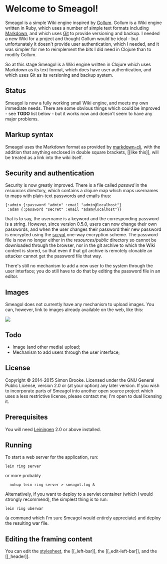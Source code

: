 # Welcome to Smeagol!
Smeagol is a simple Wiki engine inspired by [Gollum](https://github.com/gollum/gollum/wiki). Gollum is a Wiki engine written in Ruby, which uses a number of simple text formats including [Markdown](http://daringfireball.net/projects/markdown/), and which uses [Git](http://git-scm.com/) to provide versioning and backup. I needed a new Wiki for a project and thought Gollum would be ideal - but unfortunately it doesn't provide user authentication, which I needed, and it was simpler for me to reimplement the bits I did need in Clojure than to modify Gollum.

So at this stage Smeagol is a Wiki engine written in Clojure which uses Markdown as its text format, which does have user authentication, and which uses Git as its versioning and backup system.

## Status
Smeagol is now a fully working small Wiki engine, and meets my own immediate needs. There are some obvious
things which could be improved - see **TODO** list below - but it works now and doesn't seem to have any major problems.

## Markup syntax
Smeagol uses the Markdown format as provided by [markdown-clj](https://github.com/yogthos/markdown-clj), with the addition that anything enclosed in double square brackets, \[\[like this\]\], will be treated as a link into the wiki itself.

## Security and authentication
Security is now greatly improved. There is a file called *passwd* in the *resources* directory, which contains a clojure map which maps usernames to maps with plain-text passwords and emails thus:

    {:admin {:password "admin" :email "admin@localhost"}
     :adam {:password "secret" :email "adam@localhost"}}

that is to say, the username is a keyword and the corresponding password is a string. However, since version 0.5.0, users can now change their own passwords, and when the user changes their password their new password is encrypted using the [scrypt](http://www.tarsnap.com/scrypt.html) one-way encryption scheme. The password file is now no longer either in the *resources/public* directory so cannot be downloaded through the browser, nor in the git archive to which the Wiki content is stored, so that even if that git archive is remotely clonable an attacker cannot get the password file that way.

There's still no mechanism to add a new user to the system through the user interface; you do still have to do that by editing the password file in an editor.

## Images
Smeagol does not currently have any mechanism to upload images. You can, however, link to images already available on the web, like this:

![](http://vignette3.wikia.nocookie.net/lotr/images/e/e1/Gollum_Render.png/revision/latest?cb=20141218075509)

## Todo
* Image (and other media) upload;
* Mechanism to add users through the user interface;

## License
Copyright © 2014-2015 Simon Brooke. Licensed under the GNU General Public License,
version 2.0 or (at your option) any later version. If you wish to incorporate
parts of Smeagol into another open source project which uses a less restrictive
license, please contact me; I'm open to dual licensing it.

## Prerequisites
You will need [Leiningen][1] 2.0 or above installed.

[1]: https://github.com/technomancy/leiningen

## Running
To start a web server for the application, run:

    lein ring server

or more probably

	  nohup lein ring server > smeagol.log &

Alternatively, if you want to deploy to a servlet container (which I would strongly recommend), the simplest thing is to run:

    lein ring uberwar

(a command which I'm sure Smeagol would entirely appreciate) and deploy the resulting war file.


## Editing the framing content
You can edit the [stylesheet](/edit-css?page=stylesheet), the [[\_left-bar]], the [[\_edit-left-bar]], and the [[\_header]].
